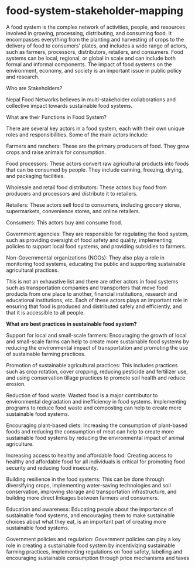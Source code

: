 # food-system-stakeholder-mapping

A food system is the complex network of activities, people, and resources involved in growing, processing, distributing, and consuming food. It encompasses everything from the planting and harvesting of crops to the delivery of food to consumers' plates, and includes a wide range of actors, such as farmers, processors, distributors, retailers, and consumers. Food systems can be local, regional, or global in scale and can include both formal and informal components. The impact of food systems on the environment, economy, and society is an important issue in public policy and research.

Who are Stakeholders?

Nepal Food Networks believes in multi-stakeholder collaborations and collective impact towards sustainable food systems. 

What are their Functions in Food System?

There are several key actors in a food system, each with their own unique roles and responsibilities. Some of the main actors include:

Farmers and ranchers: These are the primary producers of food. They grow crops and raise animals for consumption.

Food processors: These actors convert raw agricultural products into foods that can be consumed by people. They include canning, freezing, drying, and packaging facilities.

Wholesale and retail food distributors: These actors buy food from producers and processors and distribute it to retailers.

Retailers: These actors sell food to consumers, including grocery stores, supermarkets, convenience stores, and online retailers.

Consumers: This actors buy and consume food.

Government agencies: They are responsible for regulating the food system, such as providing oversight of food safety and quality, implementing policies to support local food systems, and providing subsidies to farmers.

Non-Governmental organizations (NGOs): They also play a role in monitoring food systems, educating the public and supporting sustainable agricultural practices.

This is not an exhaustive list and there are other actors in food systems such as transportation companies and transporters that move food products from one place to another, financial institutions, research and educational institutions, etc. Each of these actors plays an important role in ensuring that food is produced and distributed safely and efficiently, and that it is accessible to all people.

<b>What are best practices in sustainable food system? </b>

Support for local and small-scale farmers: Encouraging the growth of local and small-scale farms can help to create more sustainable food systems by reducing the environmental impact of transportation and promoting the use of sustainable farming practices.

Promotion of sustainable agricultural practices: This includes practices such as crop rotation, cover cropping, reducing pesticide and fertilizer use, and using conservation tillage practices to promote soil health and reduce erosion.

Reduction of food waste: Wasted food is a major contributor to environmental degradation and inefficiency in food systems. Implementing programs to reduce food waste and composting can help to create more sustainable food systems.

Encouraging plant-based diets: Increasing the consumption of plant-based foods and reducing the consumption of meat can help to create more sustainable food systems by reducing the environmental impact of animal agriculture.

Increasing access to healthy and affordable food: Creating access to healthy and affordable food for all individuals is critical for promoting food security and reducing food insecurity.

Building resilience in the food systems: This can be done through diversifying crops, implementing water-saving technologies and soil conservation, improving storage and transportation infrastructure, and building more direct linkages between farmers and consumers.

Education and awareness: Educating people about the importance of sustainable food systems, and encouraging them to make sustainable choices about what they eat, is an important part of creating more sustainable food systems.

Government policies and regulation: Government policies can play a key role in creating a sustainable food system by incentivizing sustainable farming practices, implementing regulations on food safety, labelling and encouraging sustainable consumption through price mechanisms and taxes
